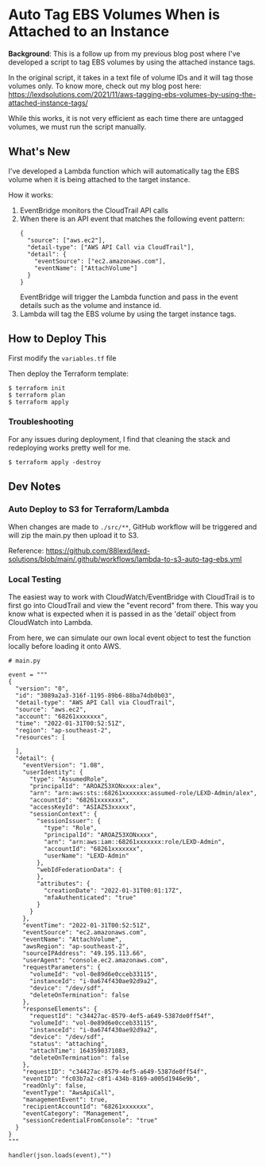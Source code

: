 # Auto Tag EBS Volumes When is Attached to an Instance
**Background**: This is a follow up from my previous blog post where I've developed a script to tag EBS volumes by using the attached instance tags.

In the original script, it takes in a text file of volume IDs and it will tag those volumes only. To know more, check out my blog post here: https://lexdsolutions.com/2021/11/aws-tagging-ebs-volumes-by-using-the-attached-instance-tags/

While this works, it is not very efficient as each time there are untagged volumes, we must run the script manually.

## What's New
I've developed a Lambda function which will automatically tag the EBS volume when it is being attached to the target instance.

How it works:
1. EventBridge monitors the CloudTrail API calls
2. When there is an API event that matches the following event pattern:
    ```
    {
      "source": ["aws.ec2"],
      "detail-type": ["AWS API Call via CloudTrail"],
      "detail": {
        "eventSource": ["ec2.amazonaws.com"],
        "eventName": ["AttachVolume"]
      }
    }
    ```
    EventBridge will trigger the Lambda function and pass in the event details such as the volume and instance id.
3. Lambda will tag the EBS volume by using the target instance tags.


## How to Deploy This
First modify the `variables.tf` file

Then deploy the Terraform template:
```
$ terraform init
$ terraform plan
$ terraform apply
```

### Troubleshooting
For any issues during deployment, I find that cleaning the stack and redeploying works pretty well for me.
```
$ terraform apply -destroy
```

## Dev Notes
### Auto Deploy to S3 for Terraform/Lambda
When changes are made to `./src/**`, GitHub workflow will be triggered and will zip the main.py then upload it to S3.

Reference: https://github.com/88lexd/lexd-solutions/blob/main/.github/workflows/lambda-to-s3-auto-tag-ebs.yml

### Local Testing
The easiest way to work with CloudWatch/EventBridge with CloudTrail is to first go into CloudTrail and view the "event record" from there. This way you know what is expected when it is passed in as the 'detail' object from CloudWatch into Lambda.

From here, we can simulate our own local event object to test the function locally before loading it onto AWS.
```
# main.py

event = """
{
  "version": "0",
  "id": "3089a2a3-316f-1195-89b6-88ba74db0b03",
  "detail-type": "AWS API Call via CloudTrail",
  "source": "aws.ec2",
  "account": "68261xxxxxxx",
  "time": "2022-01-31T00:52:51Z",
  "region": "ap-southeast-2",
  "resources": [

  ],
  "detail": {
    "eventVersion": "1.08",
    "userIdentity": {
      "type": "AssumedRole",
      "principalId": "AROAZ53XONxxxx:alex",
      "arn": "arn:aws:sts::68261xxxxxxx:assumed-role/LEXD-Admin/alex",
      "accountId": "68261xxxxxxx",
      "accessKeyId": "ASIAZ53xxxxx",
      "sessionContext": {
        "sessionIssuer": {
          "type": "Role",
          "principalId": "AROAZ53XONxxxx",
          "arn": "arn:aws:iam::68261xxxxxxx:role/LEXD-Admin",
          "accountId": "68261xxxxxxx",
          "userName": "LEXD-Admin"
        },
        "webIdFederationData": {
        },
        "attributes": {
          "creationDate": "2022-01-31T00:01:17Z",
          "mfaAuthenticated": "true"
        }
      }
    },
    "eventTime": "2022-01-31T00:52:51Z",
    "eventSource": "ec2.amazonaws.com",
    "eventName": "AttachVolume",
    "awsRegion": "ap-southeast-2",
    "sourceIPAddress": "49.195.113.66",
    "userAgent": "console.ec2.amazonaws.com",
    "requestParameters": {
      "volumeId": "vol-0e89d6e0cceb33115",
      "instanceId": "i-0a674f430ae92d9a2",
      "device": "/dev/sdf",
      "deleteOnTermination": false
    },
    "responseElements": {
      "requestId": "c34427ac-8579-4ef5-a649-5387de0ff54f",
      "volumeId": "vol-0e89d6e0cceb33115",
      "instanceId": "i-0a674f430ae92d9a2",
      "device": "/dev/sdf",
      "status": "attaching",
      "attachTime": 1643590371083,
      "deleteOnTermination": false
    },
    "requestID": "c34427ac-8579-4ef5-a649-5387de0ff54f",
    "eventID": "fc03b7a2-c8f1-434b-8169-a005d1946e9b",
    "readOnly": false,
    "eventType": "AwsApiCall",
    "managementEvent": true,
    "recipientAccountId": "68261xxxxxxx",
    "eventCategory": "Management",
    "sessionCredentialFromConsole": "true"
  }
}
"""

handler(json.loads(event),"")
```
